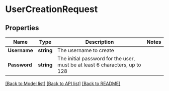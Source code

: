 # UserCreationRequest

## Properties

Name | Type | Description | Notes
------------ | ------------- | ------------- | -------------
**Username** | **string** | The username to create | 
**Password** | **string** | The initial password for the user, must be at least 6 characters, up to 128 | 

[[Back to Model list]](../README.md#documentation-for-models) [[Back to API list]](../README.md#documentation-for-api-endpoints) [[Back to README]](../README.md)


